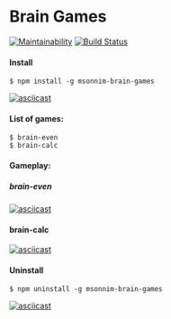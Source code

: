 # Brain Games
[![Maintainability](https://api.codeclimate.com/v1/badges/62c54ddf525c1bbf5d9e/maintainability)](https://codeclimate.com/github/MammaSonnim/project-lvl1-s462/maintainability)
[![Build Status](https://travis-ci.com/MammaSonnim/project-lvl1-s462.svg?branch=master)](https://travis-ci.com/MammaSonnim/project-lvl1-s462)

#### Install
```
$ npm install -g msonnim-brain-games
```
[![asciicast](https://asciinema.org/a/t266W6Bd5Kjd31Qf3JtRm5GXc.svg)](https://asciinema.org/a/t266W6Bd5Kjd31Qf3JtRm5GXc)

#### List of games:
```
$ brain-even
$ brain-calc
```

#### Gameplay:

##### brain-even
[![asciicast](https://asciinema.org/a/oJO4AL7fzYTShldWnrvLTmDuD.svg)](https://asciinema.org/a/oJO4AL7fzYTShldWnrvLTmDuD)

#### brain-calc
[![asciicast](https://asciinema.org/a/4lDbxi1tRw7zSTZd2aqTq31qj.svg)](https://asciinema.org/a/4lDbxi1tRw7zSTZd2aqTq31qj)


#### Uninstall
```
$ npm uninstall -g msonnim-brain-games
```
[![asciicast](https://asciinema.org/a/e5Uc8iZ7P9GdAQW7Tc31NGyEL.svg)](https://asciinema.org/a/e5Uc8iZ7P9GdAQW7Tc31NGyEL)
